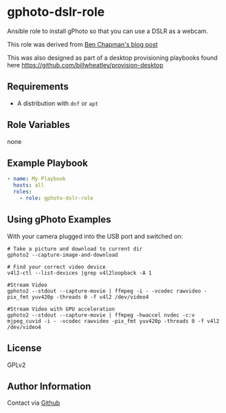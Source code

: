 gphoto-dslr-role
=========

Ansible role to install gPhoto so that you can use a DSLR as a webcam.

This role was derived from [Ben Chapman's blog post](https://www.crackedthecode.co/how-to-use-your-dslr-as-a-webcam-in-linux/)

This was also designed as part of a desktop provisioning playbooks found here <https://github.com/billwheatley/provision-desktop>

Requirements
------------

- A distribution with `dnf` or `apt`

Role Variables
--------------

none

Example Playbook
----------------

```yaml
- name: My Playbook
  hosts: all
  roles:
    - role: gphoto-dslr-role
```

Using gPhoto Examples
---------------------

With your camera plugged into the USB port and switched on:

```console
# Take a picture and download to current dir
gphoto2 --capture-image-and-download

# Find your correct video device
v4l2-ctl --list-devices |grep v4l2loopback -A 1

#Stream Video
gphoto2 --stdout --capture-movie | ffmpeg -i - -vcodec rawvideo -pix_fmt yuv420p -threads 0 -f v4l2 /dev/video4

#Stream Video with GPU acceleration
gphoto2 --stdout --capture-movie | ffmpeg -hwaccel nvdec -c:v mjpeg_cuvid -i - -vcodec rawvideo -pix_fmt yuv420p -threads 0 -f v4l2 /dev/video4

```

License
-------

GPLv2

Author Information
------------------

Contact via [Github](https://github.com/billwheatley/)
